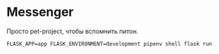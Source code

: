 # Messenger

Просто pet-project, чтобы вспомнить питон.

```
FLASK_APP=app FLASK_ENVIRONMENT=development pipenv shell flask run
```

